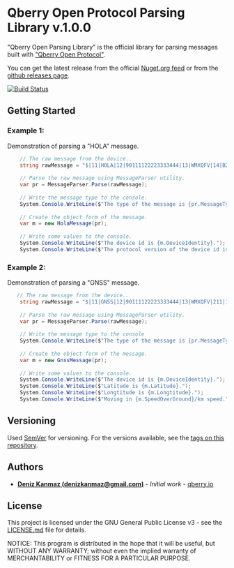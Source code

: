 # Qberry Open Protocol Parsing Library v.1.0.0

"Qberry Open Parsing Library" is the official library for parsing messages built with ["Qberry Open Protocol"](https://github.com/denizkanmaz/qberry-open-protocol).

You can get the latest release from the official [Nuget.org feed](https://www.nuget.org/packages/Qberry.Open.Protocol.Parsing) or from the [github releases page](https://github.com/denizkanmaz/qberry-open-protocol-parsing-dotnet/releases).

[![Build Status](https://travis-ci.org/denizkanmaz/qberry-open-protocol-parsing-dotnet.svg?branch=master)](https://travis-ci.org/denizkanmaz/qberry-open-protocol-parsing-dotnet)

## Getting Started

### Example 1:
Demonstration of parsing a "HOLA" message.
```csharp
    // The raw message from the device..
    string rawMessage = "$|11|HOLA|12|90111122223333444|13|WMXQFV|14|B23a56|15|ONE|16|1.0.0|$";
    
    // Parse the raw message using MessageParser utility.
    var pr = MessageParser.Parse(rawMessage);
    
    // Write the message type to the console.
    System.Console.WriteLine($"The type of the message is {pr.MessageType}.");
    
    // Create the object form of the message.
    var m = new HolaMessage(pr);
    
    // Write some values to the console.
    System.Console.WriteLine($"The device id is {m.DeviceIdentity}.");
    System.Console.WriteLine($"The protocol version of the device id is {m.ProtocolVersion}.");
```
  
### Example 2:
Demonstration of parsing a "GNSS" message.
```csharp
   // The raw message from the device..
    string rawMessage = "$|11|GNSS|12|90111122223333444|13|WMXQFV|211|1|212|39.922790|213|32.838507|214|108.600|215|0.43|216|344.6|217|1|218|5|219|0|$";
    
    // Parse the raw message using MessageParser utility.
    var pr = MessageParser.Parse(rawMessage);
    
    // Write the message type to the console
    System.Console.WriteLine($"The type of the message is {pr.MessageType}.");
    
    // Create the object form of the message.
    var m = new GnssMessage(pr);
    
    // Write some values to the console.
    System.Console.WriteLine($"The device id is {m.DeviceIdentity}.");
    System.Console.WriteLine($"Latitude is {m.Latitude}.");
    System.Console.WriteLine($"Longtitude is {m.Longtitude}.");
    System.Console.WriteLine($"Moving in {m.SpeedOverGround}/km speed.");
```
## Versioning

Used [SemVer](http://semver.org/) for versioning. For the versions available, see the [tags on this repository](https://github.com/denizkanmaz/qberry-open-protocol-parsing-dotnet/tags). 

## Authors

* **[Deniz Kanmaz (denizkanmaz@gmail.com)](https://github.com/denizkanmaz)** - *Initial work* - [qberry.io](https://qberry.io)

## License

This project is licensed under the GNU General Public License v3 - see the [LICENSE.md](LICENSE.md) file for details.

NOTICE: This program is distributed in the hope that it will be useful, but WITHOUT ANY WARRANTY; without even the implied warranty of MERCHANTABILITY or FITNESS FOR A PARTICULAR PURPOSE.
